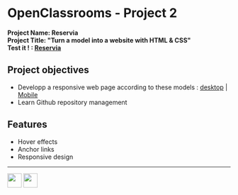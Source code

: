 # OpenClassrooms - Project 2
**Project Name: Reservia**  
**Project Title: "Turn a model into a website with HTML & CSS"**  
**Test it ! : [Reservia](https://rmimekaa.github.io/RemiRoeland_2_30-04-2021/)**

## Project objectives
 - Developp a responsive web page according to these models : [desktop](https://github.com/RmiMekaa/RemiRoeland_2_30-04-2021/blob/master/Ressources/Desktop%20-%201.png) | [Mobile](https://github.com/RmiMekaa/RemiRoeland_2_30-04-2021/blob/master/Ressources/iPhone%208%20-%201.png)
 - Learn Github repository management

## Features
 - Hover effects
 - Anchor links
 - Responsive design

 -----

 <p float="left">
  <img src="https://cdn.jsdelivr.net/gh/devicons/devicon/icons/html5/html5-original.svg" width="32px" />
  <img src="https://cdn.jsdelivr.net/gh/devicons/devicon/icons/css3/css3-original.svg" width="32px" />       
 </p>
